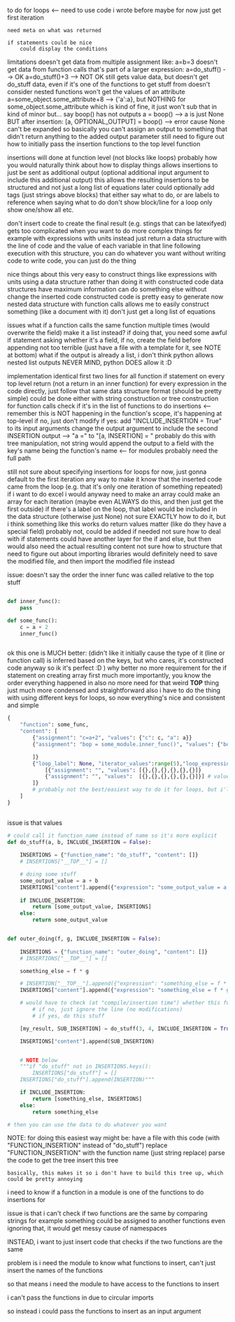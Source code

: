 
to do
    for loops <-- need to use code i wrote before
        maybe for now just get first iteration
    
    need meta on what was returned
    
    if statements could be nice
        could display the conditions



limitations
    doesn't get data from multiple assignment like: a=b=3
    doesn't get data from function calls that's part of a larger expression:
        a=do_stuff() --> OK
        a=do_stuff()+3 --> NOT OK
        still gets value data, but doesn't get do_stuff data, even if it's one of the functions to get stuff from
    doesn't consider nested functions
    won't get the values of an attribute
        a=some_object.some_attribute+8 --> {'a':a}, but NOTHING for some_object.some_attribute
            which is kind of fine, it just won't sub that in
    kind of minor but... say boop() has not outputs
        a = boop() --> a is just None
        BUT after insertion:
        [a, OPTIONAL_OUTPUT] = boop() --> error cause None can't be expanded
        so basically you can't assign an output to something that didn't return anything to the added output parameter
    still need to figure out how to initially pass the insertion functions to the top level function


insertions will done at function level (not blocks like loops)
    probably how you would naturally think about how to display things
    allows insertions to just be sent as additional output
        (optional additional input argument to include this additional output)
        this allows the resulting insertions to be structured and not just a long list of equations
    later could optionally add tags (just strings above blocks) that either say what to do, or are labels to reference when saying what to do
        don't show block/line
        for a loop only show one/show all etc.

don't insert code to create the final result (e.g. stings that can be latexifyed)
    gets too complicated when you want to do more complex things
        for example with expressions with units
    instead just return a data structure with the line of code and the value of each variable in that line following execution
        with this structure, you can do whatever you want without writing code to write code, you can just do the thing


nice things about this
    very easy to construct things like expressions with units using a data structure rather than doing it with constructed code
    data structures have maximum information
    can do something else without change the inserted code
    constructed code is pretty easy to generate now
    nested data structure with function calls allows me to easily construct something (like a document with it)
        don't just get a long list of equations

issues
    what if a function calls the same function multiple times (would overwrite the field)
        make it a list instead?
            if doing that, you need some awful if statement asking whether it's a field, if no, create the field before appending
                not too terrible (just have a file with a template for it, see NOTE at bottom)
    what if the output is already a list, i don't think python allows nested list outputs
        NEVER MIND, python DOES allow it :D





implementation
    identical first two lines for all function
    if statement on every top level return (not a return in an inner function)
    for every expression in the code directly, just follow that same data structure format (should be pretty simple)
        could be done either with string construction or tree construction
    for function calls
        check if it's in the list of functions to do insertions <-- remember this is NOT happening in the function's scope, it's happening at top-level
        if no, just don't modify
        if yes:
            add "INCLUDE_INSERTION = True" to its input arguments
            change the output argument to include the second INSERTION output --> "a ="  to "[a, INSERTION] = "
                probably do this with tree manipulation, not string
            would append the output to a field with the key's name being the function's name <-- for modules probably need the full path


still not sure about
    specifying insertions for loops
        for now, just gonna default to the first iteration
        any way to make it know that the inserted code came from the loop (e.g. that it's only one iteration of something repeated)
            if i want to do excel i would anyway need to make an array
        could make an array for each iteration (maybe even ALWAYS do this, and then just get the first outside)
            if there's a label on the loop, that label would be included in the data structure (otherwise just None)
        not sure EXACTLY how to do it, but i think something like this works
    do return values matter (like do they have a special field)
        probably not, could be added if needed
    not sure how to deal with if statements
        could have another layer for the if and else, but then would also need the actual resulting content
        not sure how to structure that
    need to figure out about importing libraries
        would definitely need to save the modified file, and then import the modified file instead 

issue: doesn't say the order the inner func was called relative to the top stuff

```python

def inner_func():
    pass

def some_func():
    c = a + 2
    inner_func()



```


ok this one is MUCH better:
    (didn't like it initially cause the type of it (line or function call) is inferred based on the keys, but who cares, it's constructed code anyway so ik it's perfect :D )
why better
    no more requirement for the if statement on creating array first
    much more importantly, you know the order everything happened in
    also no more need for that weird __TOP__ thing
    just much more condensed and straightforward
    also i have to do the thing with using different keys for loops, so now everything's nice and consistent and simple

```python
{
    "function": some_func,
    "content": [
        {"assignment": "c=a+2", "values": {"c": c, "a": a}}
        {"assignment": "bop = some_module.inner_func()", "values": {"bop": 10}, "function": inner_func, "content": [

        ]}
        {"loop_label": None, "iterator_values":range(5),"loop_expressions": [
            [{"assignment": "", "values": [{},{},{},{},{},{}]}
            {"assignment": "", "values":  [{},{},{},{},{},{}]}] # values is a list for each iteration
        ]}
        # probably not the best/easiest way to do it for loops, but i'll figure that out later
    ]
}
    
``` 

issue is that values 





```python 
# could call it function_name instead of name so it's more explicit
def do_stuff(a, b, INCLUDE_INSERTION = False):
    
    INSERTIONS = {"function_name": "do_stuff", "content": []}
    # INSERTIONS["__TOP__"] = []

    # doing some stuff
    some_output_value = a + b
    INSERTIONS["content"].append({"expression": "some_output_value = a + b", "values": {"a": a, "b": b}})
    
    if INCLUDE_INSERTION:
        return [some_output_value, INSERTIONS]
    else:
        return some_output_value


def outer_doing(f, g, INCLUDE_INSERTION = False):
    
    INSERTIONS = {"function_name": "outer_doing", "content": []}
    # INSERTIONS["__TOP__"] = []

    something_else = f * g

    # INSERTION["__TOP__"].append({"expression": "something_else = f * g", "values": {"f": f, "g": g}})
    INSERTIONS["content"].append({"expression": "something_else = f * g", "values": {"f": f, "g": g}})

    # would have to check (at "compile/insertion time") whether this function (do_stuff) is one of the functions to include insertions
        # if no, just ignore the line (no modifications)
        # if yes, do this stuff

    [my_result, SUB_INSERTION] = do_stuff(3, 4, INCLUDE_INSERTION = True)

    INSERTIONS["content"].append(SUB_INSERTION)


    # NOTE below
    """if "do_stuff" not in INSERTIONS.keys():
        INSERTIONS["do_stuff"] = []
    INSERTIONS["do_stuff"].append(INSERTION)"""

    if INCLUDE_INSERTION:
        return [something_else, INSERTIONS]
    else:
        return something_else

# then you can use the data to do whatever you want

```

NOTE: for doing this easiest way might be:
    have a file with this code (with "FUNCTION_INSERTION" instead of "do_stuff")
    replace "FUNCTION_INSERTION" with the function name (just string replace)
    parse the code to get the tree
    insert this tree

    basically, this makes it so i don't have to build this tree up, which could be pretty annoying



i need to know if a function in a module is one of the functions to do insertions for

issue is that i can't check if two functions are the same by comparing strings
    for example something could be assigned to another functions
    even ignoring that, it would get messy cause of namespaces

INSTEAD, i want to just insert code that checks if the two functions are the same

problem is i need the module to know what functions to insert, can't just insert the names of the functions

so that means i need the module to have access to the functions to insert

i can't pass the functions in due to circular imports

so instead i could pass the functions to insert as an input argument